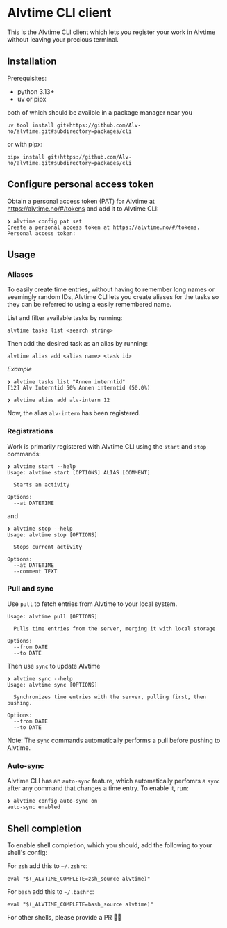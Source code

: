 # Alvtime CLI client

This is the Alvtime CLI client which lets you register your work in Alvtime without
leaving your precious terminal.

## Installation

Prerequisites:

- python 3.13+
- uv or pipx

both of which should be availble in a package manager near you

```
uv tool install git+https://github.com/Alv-no/alvtime.git#subdirectory=packages/cli
```

or with pipx:

```
pipx install git+https://github.com/Alv-no/alvtime.git#subdirectory=packages/cli
```

## Configure personal access token

Obtain a personal access token (PAT) for Alvtime at https://alvtime.no/#/tokens and
add it to Alvtime CLI:

```
❯ alvtime config pat set
Create a personal access token at https://alvtime.no/#/tokens.
Personal access token:
```

## Usage

### Aliases

To easily create time entries, without having to remember long names or seemingly
random IDs, Alvtime CLI lets you create aliases for the tasks so they can be
referred to using a easily remembered name.

List and filter available tasks by running:

```
alvtime tasks list <search string>
```

Then add the desired task as an alias by running:

```
alvtime alias add <alias name> <task id>
```

*Example*

```
❯ alvtime tasks list "Annen interntid"
[12] Alv Interntid 50% Annen interntid (50.0%)

❯ alvtime alias add alv-intern 12
```

Now, the alias `alv-intern` has been registered.

### Registrations

Work is primarily registered with Alvtime CLI using the `start` and `stop` commands:

```
❯ alvtime start --help
Usage: alvtime start [OPTIONS] ALIAS [COMMENT]

  Starts an activity

Options:
  --at DATETIME
```

and

```
❯ alvtime stop --help
Usage: alvtime stop [OPTIONS]

  Stops current activity

Options:
  --at DATETIME
  --comment TEXT
```

### Pull and sync

Use `pull` to fetch entries from Alvtime to your local system.

```
Usage: alvtime pull [OPTIONS]

  Pulls time entries from the server, merging it with local storage

Options:
  --from DATE
  --to DATE
```

Then use `sync` to update Alvtime

```
❯ alvtime sync --help
Usage: alvtime sync [OPTIONS]

  Synchronizes time entries with the server, pulling first, then pushing.

Options:
  --from DATE
  --to DATE
```

Note: The `sync` commands automatically performs a pull before pushing to
Alvtime.

### Auto-sync

Alvtime CLI has an `auto-sync` feature, which automatically perfomrs a
`sync` after any command that changes a time entry. To enable it, run:

```
❯ alvtime config auto-sync on
auto-sync enabled
```

## Shell completion

To enable shell completion, which you should, add the following to your shell's
config:

For `zsh` add this to `~/.zshrc`:

```
eval "$(_ALVTIME_COMPLETE=zsh_source alvtime)"
```

For `bash` add this to `~/.bashrc`:

```
eval "$(_ALVTIME_COMPLETE=bash_source alvtime)"
```

For other shells, please provide a PR 🤷‍♂️

